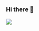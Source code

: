 ### Hi there 👋

<img align="center" src="https://github-readme-stats.vercel.app/api/<top-langs>/?username=<USERNAME>&theme=<THEME_NAME>" />
